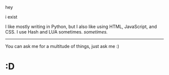 hey

i exist

I like mostly writing in Python, but I also like using HTML, JavaScript, and CSS. I use Hash and LUA sometimes. *sometimes.*

---

You can ask me for a multitude of things, just ask me :)<br>
<h1>:D
